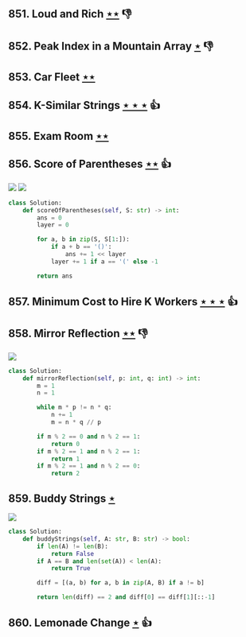 ## 851. Loud and Rich [$\star\star$](https://leetcode.com/problems/loud-and-rich) :thumbsdown:

## 852. Peak Index in a Mountain Array [$\star$](https://leetcode.com/problems/peak-index-in-a-mountain-array) :thumbsdown:

## 853. Car Fleet [$\star\star$](https://leetcode.com/problems/car-fleet)

## 854. K-Similar Strings [$\star\star\star$](https://leetcode.com/problems/k-similar-strings) :thumbsup:

## 855. Exam Room [$\star\star$](https://leetcode.com/problems/exam-room)

## 856. Score of Parentheses [$\star\star$](https://leetcode.com/problems/score-of-parentheses) :thumbsup:

![](https://img.shields.io/badge/-Stack-E2943B.svg?style=flat-square) ![](https://img.shields.io/badge/-String-60373E.svg?style=flat-square)

```python
class Solution:
    def scoreOfParentheses(self, S: str) -> int:
        ans = 0
        layer = 0

        for a, b in zip(S, S[1:]):
            if a + b == '()':
                ans += 1 << layer
            layer += 1 if a == '(' else -1

        return ans
```

## 857. Minimum Cost to Hire K Workers [$\star\star\star$](https://leetcode.com/problems/minimum-cost-to-hire-k-workers) :thumbsup:

## 858. Mirror Reflection [$\star\star$](https://leetcode.com/problems/mirror-reflection) :thumbsdown:

![](https://img.shields.io/badge/-Math-434343.svg?style=flat-square)

```python
class Solution:
    def mirrorReflection(self, p: int, q: int) -> int:
        m = 1
        n = 1

        while m * p != n * q:
            n += 1
            m = n * q // p

        if m % 2 == 0 and n % 2 == 1:
            return 0
        if m % 2 == 1 and n % 2 == 1:
            return 1
        if m % 2 == 1 and n % 2 == 0:
            return 2
```

## 859. Buddy Strings [$\star$](https://leetcode.com/problems/buddy-strings)

![](https://img.shields.io/badge/-String-60373E.svg?style=flat-square)

```python
class Solution:
    def buddyStrings(self, A: str, B: str) -> bool:
        if len(A) != len(B):
            return False
        if A == B and len(set(A)) < len(A):
            return True

        diff = [(a, b) for a, b in zip(A, B) if a != b]

        return len(diff) == 2 and diff[0] == diff[1][::-1]
```

## 860. Lemonade Change [$\star$](https://leetcode.com/problems/lemonade-change) :thumbsup:
